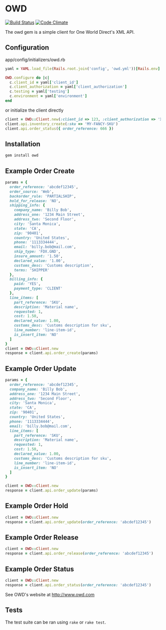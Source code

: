 # OWD

[![Build Status](https://api.travis-ci.org/bluebottlecoffee/owd.svg?branch=master)](https://travis-ci.org/rochers/owd) [![Code Climate](https://codeclimate.com/github/rochers/owd.svg)](https://codeclimate.com/github/rochers/owd)

The owd gem is a simple client for One World Direct's XML API.

## Configuration

app/config/initializers/owd.rb
```ruby
yaml = YAML.load_file(Rails.root.join('config', 'owd.yml'))[Rails.env]

OWD.configure do |c|
  c.client_id = yaml['client_id']
  c.client_authorization = yaml['client_authorization']
  c.testing = yaml['testing']
  c.environment = yaml['environment']
end

```

or initialize the client directly

```ruby
client = OWD::Client.new(:client_id => 123, :client_authorization => 'XXXXXXXXXX', :environment => 'production')
client.api.inventory_create(:sku => 'MY-FANCY-SKU')
client.api.order_status({ order_reference: 666 })
```

## Installation

```bash
gem install owd
```

## Example Order Create
```ruby
params = {
  order_reference: 'abcdef12345',
  order_source: 'Web',
  backorder_rule: 'PARTIALSHIP',
  hold_for_release: 'NO',
  shipping_info: {
    company_name: 'Billy Bob',
    address_one: '1234 Main Street',
    address_two: 'Second Floor',
    city: 'Santa Monica',
    state: 'CA',
    zip: '90401',
    country: 'United States',
    phone: '1113334444',
    email: 'billy.bob@mail.com',
    ship_type: 'FDX.GND',
    insure_amount: '1.50',
    declared_value: '1.00',
    customs_desc: 'Customs description',
    terms: 'SHIPPER'
  },
  billing_info: {
    paid: 'YES',
    payment_type: 'CLIENT'
  },
  line_items: [
    part_reference: 'SKU',
    description: 'Material name',
    requested: 1,
    cost: 1.50,
    declared_value: 1.00,
    customs_desc: 'Customs description for sku',
    line_number: 'line-item-id',
    is_insert_item: 'NO'
  ]
}
client = OWD::Client.new
response = client.api.order_create(params)
```

## Example Order Update
```ruby
params = {
  order_reference: 'abcdef12345',
  company_name: 'Billy Bob',
  address_one: '1234 Main Street',
  address_two: 'Second Floor',
  city: 'Santa Monica',
  state: 'CA',
  zip: '90401',
  country: 'United States',
  phone: '1113334444',
  email: 'billy.bob@mail.com',
  line_items: [
    part_reference: 'SKU',
    description: 'Material name',
    requested: 1,
    cost: 1.50,
    declared_value: 1.00,
    customs_desc: 'Customs description for sku',
    line_number: 'line-item-id',
    is_insert_item: 'NO'
  ]
}

client = OWD::Client.new
response = client.api.order_update(params)
```

## Example Order Hold
```ruby
client = OWD::Client.new
response = client.api.order_update(order_reference: 'abcdef12345')
```

## Example Order Release
```ruby
client = OWD::Client.new
response = client.api.order_release(order_reference: 'abcdef12345')
```

## Example Order Status
```ruby
client = OWD::Client.new
response = client.api.order_status(order_reference: 'abcdef12345')
```

See OWD's website at http://www.owd.com

## Tests

The test suite can be ran using `rake` or `rake test`.
